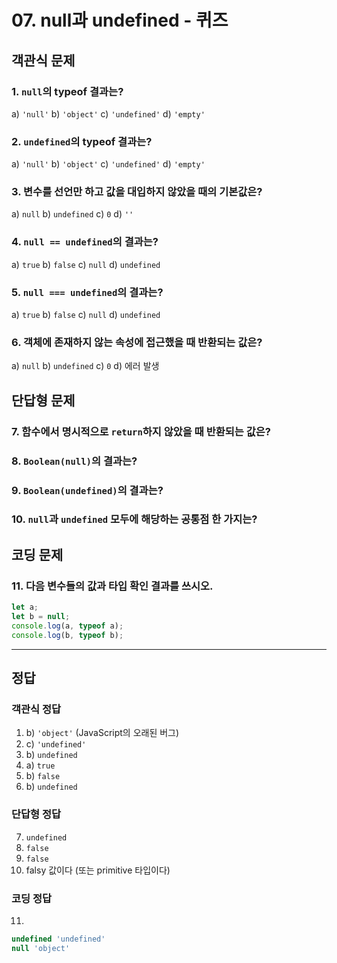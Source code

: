 # 07. null과 undefined - 퀴즈

## 객관식 문제

### 1. `null`의 typeof 결과는?
a) `'null'`
b) `'object'`
c) `'undefined'`
d) `'empty'`

### 2. `undefined`의 typeof 결과는?
a) `'null'`
b) `'object'`
c) `'undefined'`
d) `'empty'`

### 3. 변수를 선언만 하고 값을 대입하지 않았을 때의 기본값은?
a) `null`
b) `undefined`
c) `0`
d) `''`

### 4. `null == undefined`의 결과는?
a) `true`
b) `false`
c) `null`
d) `undefined`

### 5. `null === undefined`의 결과는?
a) `true`
b) `false`
c) `null`
d) `undefined`

### 6. 객체에 존재하지 않는 속성에 접근했을 때 반환되는 값은?
a) `null`
b) `undefined`
c) `0`
d) 에러 발생

## 단답형 문제

### 7. 함수에서 명시적으로 `return`하지 않았을 때 반환되는 값은?

### 8. `Boolean(null)`의 결과는?

### 9. `Boolean(undefined)`의 결과는?

### 10. `null`과 `undefined` 모두에 해당하는 공통점 한 가지는?

## 코딩 문제

### 11. 다음 변수들의 값과 타입 확인 결과를 쓰시오.
```js
let a;
let b = null;
console.log(a, typeof a);
console.log(b, typeof b);
```

---

## 정답

### 객관식 정답
1. b) `'object'` (JavaScript의 오래된 버그)
2. c) `'undefined'`
3. b) `undefined`
4. a) `true`
5. b) `false`
6. b) `undefined`

### 단답형 정답
7. `undefined`
8. `false`
9. `false`
10. falsy 값이다 (또는 primitive 타입이다)

### 코딩 정답
11.
```js
undefined 'undefined'
null 'object'
```